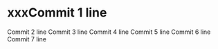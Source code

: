 # xxxCommit 1 line
Commit 2 line
Commit 3 line
Commit 4 line
Commit 5 line
Commit 6 line
Commit 7 line
